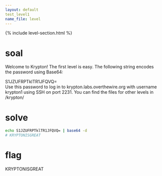 ```yaml
---
layout: default
test_level1
name_file: level
---
```


{% include level-section.html %}

# soal
Welcome to Krypton! The first level is easy. The following string encodes the password using Base64:

S1JZUFRPTklTR1JFQVQ= \
Use this password to log in to krypton.labs.overthewire.org with username krypton1 using SSH on port 2231. You can find the files for other levels in /krypton/

# solve
```bash
echo S1JZUFRPTklTR1JFQVQ= | base64 -d
# KRYPTONISGREAT
```

# flag
KRYPTONISGREAT